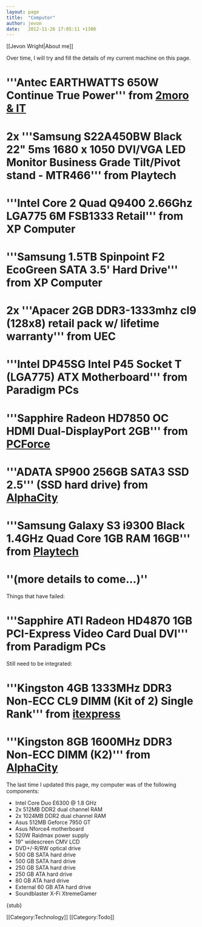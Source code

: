 ```yaml
---
layout: page
title:  "Computer"
author: jevon
date:   2012-11-26 17:05:11 +1300
---
```


[[Jevon Wright|About me]]

Over time, I will try and fill the details of my current machine on this page.

# '''Antec EARTHWATTS 650W Continue True Power''' from <a href="http://www.2moroit.co.nz/product-antec_earthwatts_650w_continue_true_power-11848">2moro & IT</a>
# 2x '''Samsung S22A450BW Black 22" 5ms 1680 x 1050 DVI/VGA LED Monitor Business Grade Tilt/Pivot stand - MTR466''' from Playtech
# '''Intel Core 2 Quad Q9400 2.66Ghz LGA775 6M FSB1333 Retail''' from XP Computer
# '''Samsung 1.5TB Spinpoint F2 EcoGreen SATA 3.5' Hard Drive''' from XP Computer
# 2x '''Apacer 2GB DDR3-1333mhz cl9 (128x8) retail pack w/ lifetime warranty''' from UEC
# '''Intel DP45SG Intel P45 Socket T (LGA775) ATX Motherboard''' from Paradigm PCs
# '''Sapphire Radeon HD7850 OC HDMI Dual-DisplayPort 2GB''' from <a href="http://www.pcforce.co.nz/index.php?main_page=product_info&cPath=26&products_id=2095">PCForce</a>
# '''ADATA SP900 256GB SATA3 SSD 2.5''' (SSD hard drive) from <a href="http://www.alphacity.co.nz/index.php?main_page=product_info&cPath=39_46&products_id=104151">AlphaCity</a>
# '''Samsung Galaxy S3 i9300 Black 1.4GHz Quad Core 1GB RAM 16GB''' from <a href="http://www.playtech.co.nz/afawcs0139235/CATID=548/ID=19016/SID=438565600/productdetails.html">Playtech</a>
# ''(more details to come...)''

Things that have failed:

# '''Sapphire ATI Radeon HD4870 1GB PCI-Express Video Card Dual DVI''' from Paradigm PCs

Still need to be integrated:

# '''Kingston 4GB 1333MHz DDR3 Non-ECC CL9 DIMM (Kit of 2) Single Rank''' from <a href="http://www.itexpress.co.nz/epages/shop.sf/?ObjectPath=/Shops/itexpress/Products/57947">itexpress</a>
# '''Kingston 8GB 1600MHz DDR3 Non-ECC DIMM (K2)''' from <a href="http://www.alphacity.co.nz/index.php?main_page=product_info&cPath=117_312_120&products_id=101620">AlphaCity</a>

The last time I updated this page, my computer was of the following components:

* Intel Core Duo E6300 @ 1.8 GHz
* 2x 512MB DDR2 dual channel RAM
* 2x 1024MB DDR2 dual channel RAM
* Asus 512MB Geforce 7950 GT
* Asus Nforce4 motherboard
* 520W Raidmax power supply
* 19" widescreen CMV LCD
* DVD+/-R/RW optical drive
* 500 GB SATA hard drive
* 500 GB SATA hard drive
* 250 GB SATA hard drive
* 250 GB ATA hard drive
* 80 GB ATA hard drive
* External 60 GB ATA hard drive
* Soundblaster X-Fi XtremeGamer

{stub}

[[Category:Technology]]
[[Category:Todo]]